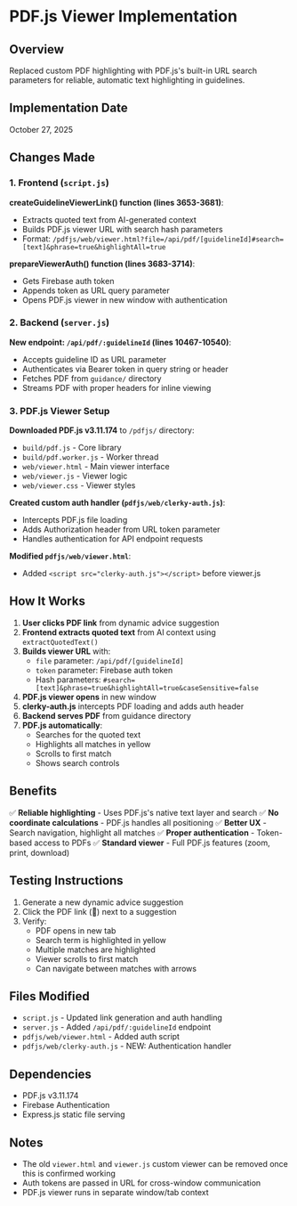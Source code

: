 # PDF.js Viewer Implementation

## Overview

Replaced custom PDF highlighting with PDF.js's built-in URL search parameters for reliable, automatic text highlighting in guidelines.

## Implementation Date

October 27, 2025

## Changes Made

### 1. Frontend (`script.js`)

**createGuidelineViewerLink() function (lines 3653-3681)**:
- Extracts quoted text from AI-generated context
- Builds PDF.js viewer URL with search hash parameters
- Format: `/pdfjs/web/viewer.html?file=/api/pdf/[guidelineId]#search=[text]&phrase=true&highlightAll=true`

**prepareViewerAuth() function (lines 3683-3714)**:
- Gets Firebase auth token
- Appends token as URL query parameter
- Opens PDF.js viewer in new window with authentication

### 2. Backend (`server.js`)

**New endpoint: `/api/pdf/:guidelineId` (lines 10467-10540)**:
- Accepts guideline ID as URL parameter
- Authenticates via Bearer token in query string or header
- Fetches PDF from `guidance/` directory
- Streams PDF with proper headers for inline viewing

### 3. PDF.js Viewer Setup

**Downloaded PDF.js v3.11.174** to `/pdfjs/` directory:
- `build/pdf.js` - Core library
- `build/pdf.worker.js` - Worker thread
- `web/viewer.html` - Main viewer interface
- `web/viewer.js` - Viewer logic
- `web/viewer.css` - Viewer styles

**Created custom auth handler (`pdfjs/web/clerky-auth.js`)**:
- Intercepts PDF.js file loading
- Adds Authorization header from URL token parameter
- Handles authentication for API endpoint requests

**Modified `pdfjs/web/viewer.html`**:
- Added `<script src="clerky-auth.js"></script>` before viewer.js

## How It Works

1. **User clicks PDF link** from dynamic advice suggestion
2. **Frontend extracts quoted text** from AI context using `extractQuotedText()`
3. **Builds viewer URL** with:
   - `file` parameter: `/api/pdf/[guidelineId]`
   - `token` parameter: Firebase auth token
   - Hash parameters: `#search=[text]&phrase=true&highlightAll=true&caseSensitive=false`
4. **PDF.js viewer opens** in new window
5. **clerky-auth.js** intercepts PDF loading and adds auth header
6. **Backend serves PDF** from guidance directory
7. **PDF.js automatically**:
   - Searches for the quoted text
   - Highlights all matches in yellow
   - Scrolls to first match
   - Shows search controls

## Benefits

✅ **Reliable highlighting** - Uses PDF.js's native text layer and search
✅ **No coordinate calculations** - PDF.js handles all positioning
✅ **Better UX** - Search navigation, highlight all matches
✅ **Proper authentication** - Token-based access to PDFs
✅ **Standard viewer** - Full PDF.js features (zoom, print, download)

## Testing Instructions

1. Generate a new dynamic advice suggestion
2. Click the PDF link (📄) next to a suggestion
3. Verify:
   - PDF opens in new tab
   - Search term is highlighted in yellow
   - Multiple matches are highlighted
   - Viewer scrolls to first match
   - Can navigate between matches with arrows

## Files Modified

- `script.js` - Updated link generation and auth handling
- `server.js` - Added `/api/pdf/:guidelineId` endpoint
- `pdfjs/web/viewer.html` - Added auth script
- `pdfjs/web/clerky-auth.js` - NEW: Authentication handler

## Dependencies

- PDF.js v3.11.174
- Firebase Authentication
- Express.js static file serving

## Notes

- The old `viewer.html` and `viewer.js` custom viewer can be removed once this is confirmed working
- Auth tokens are passed in URL for cross-window communication
- PDF.js viewer runs in separate window/tab context


